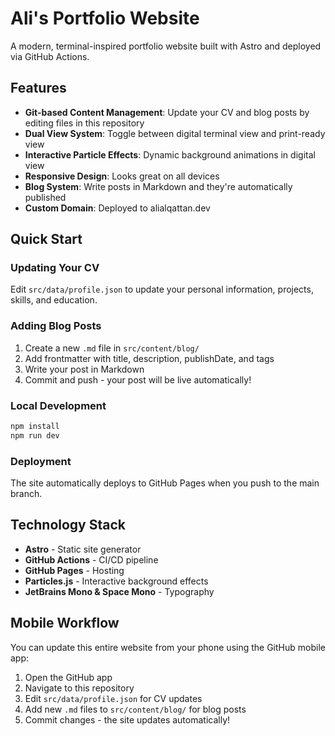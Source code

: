# Ali's Portfolio Website

A modern, terminal-inspired portfolio website built with Astro and deployed via GitHub Actions.

## Features

- **Git-based Content Management**: Update your CV and blog posts by editing files in this repository
- **Dual View System**: Toggle between digital terminal view and print-ready view
- **Interactive Particle Effects**: Dynamic background animations in digital view
- **Responsive Design**: Looks great on all devices
- **Blog System**: Write posts in Markdown and they're automatically published
- **Custom Domain**: Deployed to alialqattan.dev

## Quick Start

### Updating Your CV
Edit `src/data/profile.json` to update your personal information, projects, skills, and education.

### Adding Blog Posts
1. Create a new `.md` file in `src/content/blog/`
2. Add frontmatter with title, description, publishDate, and tags
3. Write your post in Markdown
4. Commit and push - your post will be live automatically!

### Local Development
```bash
npm install
npm run dev
```

### Deployment
The site automatically deploys to GitHub Pages when you push to the main branch.

## Technology Stack

- **Astro** - Static site generator
- **GitHub Actions** - CI/CD pipeline
- **GitHub Pages** - Hosting
- **Particles.js** - Interactive background effects
- **JetBrains Mono & Space Mono** - Typography

## Mobile Workflow

You can update this entire website from your phone using the GitHub mobile app:
1. Open the GitHub app
2. Navigate to this repository
3. Edit `src/data/profile.json` for CV updates
4. Add new `.md` files to `src/content/blog/` for blog posts
5. Commit changes - the site updates automatically!


